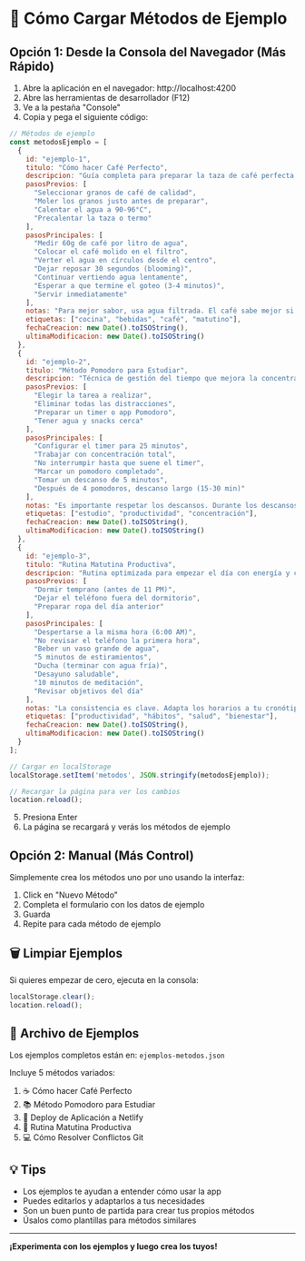 # 📝 Cómo Cargar Métodos de Ejemplo

## Opción 1: Desde la Consola del Navegador (Más Rápido)

1. Abre la aplicación en el navegador: http://localhost:4200
2. Abre las herramientas de desarrollador (F12)
3. Ve a la pestaña "Console"
4. Copia y pega el siguiente código:

```javascript
// Métodos de ejemplo
const metodosEjemplo = [
  {
    id: "ejemplo-1",
    titulo: "Cómo hacer Café Perfecto",
    descripcion: "Guía completa para preparar la taza de café perfecta en casa.",
    pasosPrevios: [
      "Seleccionar granos de café de calidad",
      "Moler los granos justo antes de preparar",
      "Calentar el agua a 90-96°C",
      "Precalentar la taza o termo"
    ],
    pasosPrincipales: [
      "Medir 60g de café por litro de agua",
      "Colocar el café molido en el filtro",
      "Verter el agua en círculos desde el centro",
      "Dejar reposar 30 segundos (blooming)",
      "Continuar vertiendo agua lentamente",
      "Esperar a que termine el goteo (3-4 minutos)",
      "Servir inmediatamente"
    ],
    notas: "Para mejor sabor, usa agua filtrada. El café sabe mejor si se consume dentro de los primeros 15 minutos.",
    etiquetas: ["cocina", "bebidas", "café", "matutino"],
    fechaCreacion: new Date().toISOString(),
    ultimaModificacion: new Date().toISOString()
  },
  {
    id: "ejemplo-2",
    titulo: "Método Pomodoro para Estudiar",
    descripcion: "Técnica de gestión del tiempo que mejora la concentración usando intervalos de 25 minutos.",
    pasosPrevios: [
      "Elegir la tarea a realizar",
      "Eliminar todas las distracciones",
      "Preparar un timer o app Pomodoro",
      "Tener agua y snacks cerca"
    ],
    pasosPrincipales: [
      "Configurar el timer para 25 minutos",
      "Trabajar con concentración total",
      "No interrumpir hasta que suene el timer",
      "Marcar un pomodoro completado",
      "Tomar un descanso de 5 minutos",
      "Después de 4 pomodoros, descanso largo (15-30 min)"
    ],
    notas: "Es importante respetar los descansos. Durante los descansos, aléjate de la pantalla.",
    etiquetas: ["estudio", "productividad", "concentración"],
    fechaCreacion: new Date().toISOString(),
    ultimaModificacion: new Date().toISOString()
  },
  {
    id: "ejemplo-3",
    titulo: "Rutina Matutina Productiva",
    descripcion: "Rutina optimizada para empezar el día con energía y claridad mental.",
    pasosPrevios: [
      "Dormir temprano (antes de 11 PM)",
      "Dejar el teléfono fuera del dormitorio",
      "Preparar ropa del día anterior"
    ],
    pasosPrincipales: [
      "Despertarse a la misma hora (6:00 AM)",
      "No revisar el teléfono la primera hora",
      "Beber un vaso grande de agua",
      "5 minutos de estiramientos",
      "Ducha (terminar con agua fría)",
      "Desayuno saludable",
      "10 minutos de meditación",
      "Revisar objetivos del día"
    ],
    notas: "La consistencia es clave. Adapta los horarios a tu cronótipo.",
    etiquetas: ["productividad", "hábitos", "salud", "bienestar"],
    fechaCreacion: new Date().toISOString(),
    ultimaModificacion: new Date().toISOString()
  }
];

// Cargar en localStorage
localStorage.setItem('metodos', JSON.stringify(metodosEjemplo));

// Recargar la página para ver los cambios
location.reload();
```

5. Presiona Enter
6. La página se recargará y verás los métodos de ejemplo

## Opción 2: Manual (Más Control)

Simplemente crea los métodos uno por uno usando la interfaz:
1. Click en "Nuevo Método"
2. Completa el formulario con los datos de ejemplo
3. Guarda
4. Repite para cada método de ejemplo

## 🗑️ Limpiar Ejemplos

Si quieres empezar de cero, ejecuta en la consola:

```javascript
localStorage.clear();
location.reload();
```

## 📄 Archivo de Ejemplos

Los ejemplos completos están en: `ejemplos-metodos.json`

Incluye 5 métodos variados:
1. ☕ Cómo hacer Café Perfecto
2. 📚 Método Pomodoro para Estudiar
3. 🚀 Deploy de Aplicación a Netlify
4. 🌅 Rutina Matutina Productiva
5. 💻 Cómo Resolver Conflictos Git

## 💡 Tips

- Los ejemplos te ayudan a entender cómo usar la app
- Puedes editarlos y adaptarlos a tus necesidades
- Son un buen punto de partida para crear tus propios métodos
- Úsalos como plantillas para métodos similares

---

**¡Experimenta con los ejemplos y luego crea los tuyos!**

